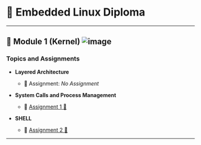 # 🚀 **Embedded Linux Diploma**

---

## 📘 **Module 1 (Kernel)** ![image](https://progress-bar.dev/5/?title=Progress&color=blue)

### Topics and Assignments

- **Layered Architecture** 
  - 📜 Assignment: *No Assignment*

- **System Calls and Process Management**
  - 📜 [Assignment 1 📎](https://github.com/t0ti20/Embedded_Linux/tree/master/Module_1/Assignment_1)

- **SHELL**
  - 📜 [Assignment 2 📎](https://github.com/t0ti20/Embedded_Linux/tree/master/Module_1/Assignment_2)

---

